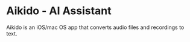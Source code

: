 # Aikido - AI Assistant

Aikido is an iOS/mac OS app that converts audio files and recordings to text.


